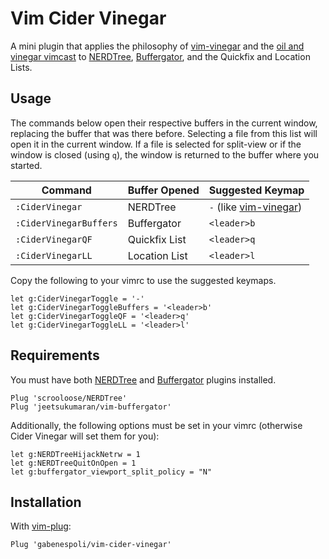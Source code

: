 # Vim Cider Vinegar

A mini plugin that applies the philosophy of [vim-vinegar](https://github.com/tpope/vim-vinegar) and the [oil and vinegar vimcast](http://vimcasts.org/blog/2013/01/oil-and-vinegar-split-windows-and-project-drawer/) to [NERDTree](https://github.com/scrooloose/nerdtree), [Buffergator](https://github.com/jeetsukumaran/vim-buffergator), and the Quickfix and Location Lists.

## Usage

The commands below open their respective buffers in the current window, replacing the buffer that was there before. Selecting a file from this list will open it in the current window. If a file is selected for split-view or if the window is closed (using `q`), the window is returned to the buffer where you started.

| Command                | Buffer Opened | Suggested Keymap                                               |
| ---------------------- | ------------- | -------------------------------------------------------------- |
| `:CiderVinegar`        | NERDTree      | `-` (like [vim-vinegar](https://github.com/tpope/vim-vinegar)) |
| `:CiderVinegarBuffers` | Buffergator   | `<leader>b`                                                    |
| `:CiderVinegarQF`      | Quickfix List | `<leader>q`                                                    |
| `:CiderVinegarLL`      | Location List | `<leader>l`                                                    |

Copy the following to your vimrc to use the suggested keymaps.

```vim
let g:CiderVinegarToggle = '-'
let g:CiderVinegarToggleBuffers = '<leader>b'
let g:CiderVinegarToggleQF = '<leader>q'
let g:CiderVinegarToggleLL = '<leader>l'
```

## Requirements

You must have both [NERDTree](https://github.com/scrooloose/nerdtree) and [Buffergator](https://github.com/jeetsukumaran/vim-buffergator) plugins installed. 

```vim
Plug 'scrooloose/NERDTree'
Plug 'jeetsukumaran/vim-buffergator'
```

Additionally, the following options must be set in your vimrc (otherwise Cider Vinegar will set them for you):

```vim
let g:NERDTreeHijackNetrw = 1
let g:NERDTreeQuitOnOpen = 1
let g:buffergator_viewport_split_policy = "N"
```

## Installation

With [vim-plug](https://github.com/junegunn/vim-plug):

```vim
Plug 'gabenespoli/vim-cider-vinegar'
```
